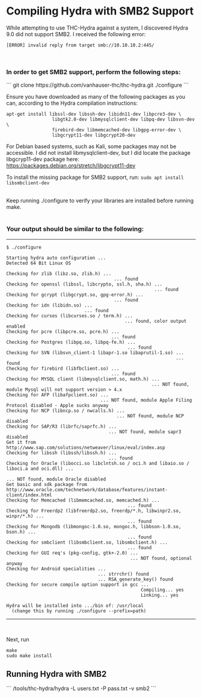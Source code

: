 <h1>Compiling Hydra with SMB2 Support</h1>

<p>While attempting to use THC-Hydra against a system, I discovered Hydra 9.0 did not support SMB2. I received the following error:</p>

```
[ERROR] invalid reply from target smb://10.10.10.2:445/
```
<br>
<h3>In order to get SMB2 support, perform the following steps:</h3>
```
git clone https://github.com/vanhauser-thc/thc-hydra.git
./configure
```

Ensure you have downloaded as many of the following packages as you can, according to the Hydra compilation instructions:
```
apt-get install libssl-dev libssh-dev libidn11-dev libpcre3-dev \
                 libgtk2.0-dev libmysqlclient-dev libpq-dev libsvn-dev \
                 firebird-dev libmemcached-dev libgpg-error-dev \
                 libgcrypt11-dev libgcrypt20-dev
 ```
                 
For Debian based systems, such as Kali, some packages may not be accessible. I did not install libmysqlclient-dev, but I did locate the package libgcryp11-dev package here: https://packages.debian.org/stretch/libgcrypt11-dev

To install the missing package for SMB2 support, run:
```sudo apt install libsmbclient-dev```

<br>
Keep running ./configure to verify your libraries are installed before running make.
<br>
<br>

<h3 id="theres-a-horizontal-rule-below-this">Your output should be similar to the following:</h3>
<hr/>

```
$ ./configure

Starting hydra auto configuration ...
Detected 64 Bit Linux OS

Checking for zlib (libz.so, zlib.h) ...
                                        ... found
Checking for openssl (libssl, libcrypto, ssl.h, sha.h) ...
                                                       ... found
Checking for gcrypt (libgcrypt.so, gpg-error.h) ...
                                        ... found
Checking for idn (libidn.so) ...
                             ... found
Checking for curses (libcurses.so / term.h) ...
                                            ... found, color output enabled
Checking for pcre (libpcre.so, pcre.h) ...
                                       ... found
Checking for Postgres (libpq.so, libpq-fe.h) ...
                                             ... found
Checking for SVN (libsvn_client-1 libapr-1.so libaprutil-1.so) ...
                                                               ... found
Checking for firebird (libfbclient.so) ...
                                       ... found
Checking for MYSQL client (libmysqlclient.so, math.h) ...
                                                      ... NOT found, module Mysql will not support version > 4.x
Checking for AFP (libafpclient.so) ...
                                   ... NOT found, module Apple Filing Protocol disabled - Apple sucks anyway
Checking for NCP (libncp.so / nwcalls.h) ...
                                         ... NOT found, module NCP disabled
Checking for SAP/R3 (librfc/saprfc.h) ...
                                      ... NOT found, module sapr3 disabled
Get it from http://www.sap.com/solutions/netweaver/linux/eval/index.asp
Checking for libssh (libssh/libssh.h) ...
                                      ... found
Checking for Oracle (libocci.so libclntsh.so / oci.h and libaio.so / liboci.a and oci.dll) ...
                                                                    ... NOT found, module Oracle disabled
Get basic and sdk package from http://www.oracle.com/technetwork/database/features/instant-client/index.html
Checking for Memcached (libmemcached.so, memcached.h) ...
                                             ... found                                                                                                                                                       
Checking for Freerdp2 (libfreerdp2.so, freerdp/*.h, libwinpr2.so, winpr/*.h) ...                                                                                                                             
                                             ... found                                                                                                                                                       
Checking for Mongodb (libmongoc-1.0.so, mongoc.h, libbson-1.0.so, bson.h) ...                                                                                                                                
                                             ... found                                                                                                                                                       
Checking for smbclient (libsmbclient.so, libsmbclient.h) ...                                                                                                                                                 
                                             ... found                                                                                                                                                       
Checking for GUI req's (pkg-config, gtk+-2.0) ...                                                                                                                                                            
                                              ... NOT found, optional anyway                                                                                                                                 
Checking for Android specialities ...                                                                                                                                                                        
                                  ... strrchr() found                                                                                                                                                        
                                  ... RSA_generate_key() found                                                                                                                                               
Checking for secure compile option support in gcc ...                                                                                                                                                        
                                                  Compiling... yes                                                                                                                                           
                                                  Linking... yes                                                                                                                                             
                                                                                                                                                                                                             
Hydra will be installed into .../bin of: /usr/local                                                                                                                                                          
  (change this by running ./configure --prefix=path)    
```  

<hr/> 
<br>

Next, run

```
make
sudo make install
```

<h2>Running Hydra with SMB2</h2>
```
/tools/thc-hydra/hydra -L users.txt -P pass.txt -v <ip> smb2
```
